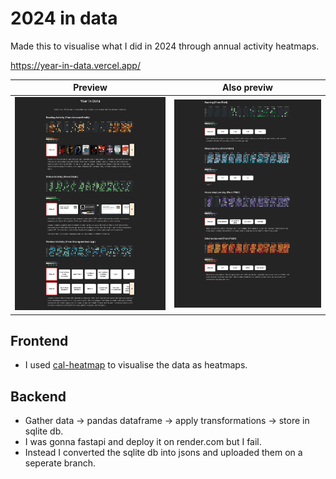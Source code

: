 # 2024 in data

Made this to visualise what I did in 2024 through annual activity heatmaps.

https://year-in-data.vercel.app/

Preview | Also previw
-|-
![demo](docs/page_1.jpg) | ![demo2](docs/page_2.jpg)
## Frontend

* I used [cal-heatmap](https://cal-heatmap.com/) to visualise the data as heatmaps.

## Backend
* Gather data -> pandas dataframe -> apply transformations -> store in sqlite db.
* I was gonna fastapi and deploy it on render.com but I fail.
* Instead I converted the sqlite db into jsons and uploaded them on a seperate branch.

